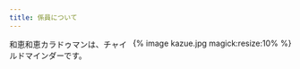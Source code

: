 ```yaml
---
title: 係員について
---
```


<div style="float: right;">
  {% image kazue.jpg magick:resize:10% %}
</div>

和恵和恵カラドゥマンは、チャイルドマインダーです。
